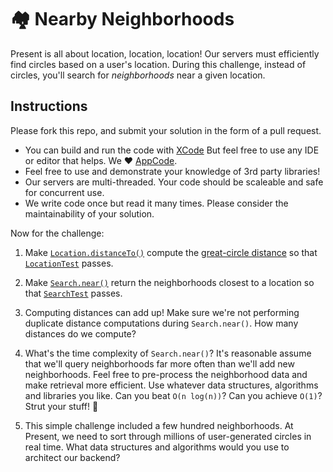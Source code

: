 # 🏘 Nearby Neighborhoods

Present is all about location, location, location! Our servers must efficiently find 
circles based on a user's location. During this challenge, instead of circles,
you'll search for _neighborhoods_ near a given location. 

## Instructions

Please fork this repo, and submit your solution in the form of a pull request.

* You can build and run the code with [XCode](https://developer.apple.com/xcode/) But feel free to use any IDE or editor that helps. We ❤️ [AppCode](https://www.jetbrains.com/objc/).
* Feel free to use and demonstrate your knowledge of 3rd party libraries!
* Our servers are multi-threaded. Your code should be scaleable and safe for concurrent use.
* We write code once but read it many times. Please consider the maintainability of your solution.

Now for the challenge:

1. Make [`Location.distanceTo()`](https://github.com/presentco/nearby-neighborhoods/blob/master/swift/nearby-neighborhoods/nearby-neighborhoods/present/Location.swift)
compute the [great-circle distance](https://en.wikipedia.org/wiki/Great-circle_distance)
so that [`LocationTest`](https://github.com/presentco/nearby-neighborhoods/blob/master/swift/nearby-neighborhoods/nearby-neighborhoodsTests/LocationTest.swift)
passes.

2. Make [`Search.near()`](https://github.com/presentco/nearby-neighborhoods/blob/master/swift/nearby-neighborhoods/nearby-neighborhoods/present/Search.swift)
return the neighborhoods closest to a location so that [`SearchTest`](https://github.com/presentco/nearby-neighborhoods/blob/master/swift/nearby-neighborhoods/nearby-neighborhoodsTests/SearchTest.swift)
passes.

3. Computing distances can add up! Make sure we're not performing duplicate distance computations during `Search.near()`. How many distances do we compute?

4. What's the time complexity of `Search.near()`? It's reasonable assume that we'll query neighborhoods far more often than we'll add new neighborhoods. Feel free to pre-process the neighborhood data and make retrieval more efficient. Use whatever data structures, algorithms and libraries you like. Can you beat `O(n log(n))`? Can you achieve `O(1)`? Strut your stuff! 💃

5. This simple challenge included a few hundred neighborhoods. At Present, we need to sort through millions of user-generated circles in real time. What data structures and algorithms would you use to architect our backend?

